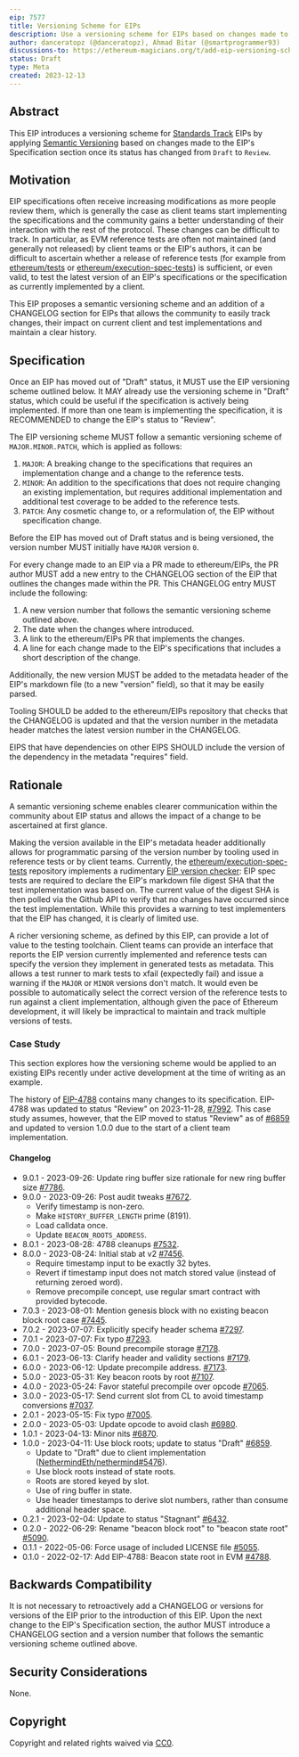 ```yaml
---
eip: 7577
title: Versioning Scheme for EIPs
description: Use a versioning scheme for EIPs based on changes made to their Specification section.
author: danceratopz (@danceratopz), Ahmad Bitar (@smartprogrammer93)
discussions-to: https://ethereum-magicians.org/t/add-eip-versioning-scheme-for-eips/17295
status: Draft
type: Meta
created: 2023-12-13
---
```


## Abstract

This EIP introduces a versioning scheme for [Standards Track](./eip-1.md#eip-types) EIPs by applying [Semantic Versioning](https://semver.org/) based on changes made to the EIP's Specification section once its status has changed from `Draft` to `Review`.

## Motivation

EIP specifications often receive increasing modifications as more people review them, which is generally the case as client teams start implementing the specifications and the community gains a better understanding of their interaction with the rest of the protocol. These changes can be difficult to track. In particular, as EVM reference tests are often not maintained (and generally not released) by client teams or the EIP's authors, it can be difficult to ascertain whether a release of reference tests (for example from [ethereum/tests](https://github.com/ethereum/tests) or [ethereum/execution-spec-tests](https://github.com/ethereum/execution-spec-tests)) is sufficient, or even valid, to test the latest version of an EIP's specifications or the specification as currently implemented by a client.

This EIP proposes a semantic versioning scheme and an addition of a CHANGELOG section for EIPs that allows the community to easily track changes, their impact on current client and test implementations and maintain a clear history.

## Specification

Once an EIP has moved out of "Draft" status, it MUST use the EIP versioning scheme outlined below. It MAY already use the versioning scheme in "Draft" status, which could be useful if the specification is actively being implemented. If more than one team is implementing the specification, it is RECOMMENDED to change the EIP's status to "Review".

The EIP versioning scheme MUST follow a semantic versioning scheme of `MAJOR.MINOR.PATCH`, which is applied as follows:

1. `MAJOR`: A breaking change to the specifications that requires an implementation change and a change to the reference tests.
2. `MINOR`: An addition to the specifications that does not require changing an existing implementation, but requires additional implementation and additional test coverage to be added to the reference tests.
3. `PATCH`: Any cosmetic change to, or a reformulation of, the EIP without specification change.

Before the EIP has moved out of Draft status and is being versioned, the version number MUST initially have `MAJOR` version `0`.

For every change made to an EIP via a PR made to ethereum/EIPs, the PR author MUST add a new entry to the CHANGELOG section of the EIP that outlines the changes made within the PR. This CHANGELOG entry MUST include the following:

1. A new version number that follows the semantic versioning scheme outlined above.
2. The date when the changes where introduced.
3. A link to the ethereum/EIPs PR that implements the changes.
4. A line for each change made to the EIP's specifications that includes a short description of the change.

Additionally, the new version MUST be added to the metadata header of the EIP's markdown file (to a new "version" field), so that it may be easily parsed.

Tooling SHOULD be added to the ethereum/EIPs repository that checks that the CHANGELOG is updated and that the version number in the metadata header matches the latest version number in the CHANGELOG.

EIPS that have dependencies on other EIPS SHOULD include the version of the dependency in the metadata "requires" field.

## Rationale

A semantic versioning scheme enables clearer communication within the community about EIP status and allows the impact of a change to be ascertained at first glance.

Making the version available in the EIP's metadata header additionally allows for programmatic parsing of the version number by tooling used in reference tests or by client teams. Currently, the [ethereum/execution-spec-tests](https://github.com/ethereum/execution-spec-tests) repository implements a rudimentary [EIP version checker](https://ethereum.github.io/execution-spec-tests/main/writing_tests/reference_specification/): EIP spec tests are required to declare the EIP's markdown file digest SHA that the test implementation was based on. The current value of the digest SHA is then polled via the Github API to verify that no changes have occurred since the test implementation. While this provides a warning to test implementers that the EIP has changed, it is clearly of limited use.

A richer versioning scheme, as defined by this EIP, can provide a lot of value to the testing toolchain. Client teams can provide an interface that reports the EIP version currently implemented and reference tests can specify the version they implement in generated tests as metadata. This allows a test runner to mark tests to xfail (expectedly fail) and issue a warning if the `MAJOR` or `MINOR` versions don't match. It would even be possible to automatically select the correct version of the reference tests to run against a client implementation, although given the pace of Ethereum development, it will likely be impractical to maintain and track multiple versions of tests.

### Case Study

This section explores how the versioning scheme would be applied to an existing EIPs recently under active development at the time of writing as an example.

The history of [EIP-4788](./eip-4788.md) contains many changes to its specification. EIP-4788 was updated to status "Review" on 2023-11-28, [#7992](https://github.com/ethereum/EIPs/pull/7992). This case study assumes, however, that the EIP moved to status "Review" as of [#6859](https://github.com/ethereum/EIPs/pull/6859) and updated to version 1.0.0 due to the start of a client team implementation.

#### Changelog

- 9.0.1 - 2023-09-26: Update ring buffer size rationale for new ring buffer size [#7786](https://github.com/ethereum/EIPs/pull/7786).
- 9.0.0 - 2023-09-26: Post audit tweaks [#7672](https://github.com/ethereum/EIPs/pull/7672).
  - Verify timestamp is non-zero.
  - Make `HISTORY_BUFFER_LENGTH` prime (8191).
  - Load calldata once.
  - Update `BEACON_ROOTS_ADDRESS`.
- 8.0.1 - 2023-08-28: 4788 cleanups [#7532](https://github.com/ethereum/EIPs/pull/7532).
- 8.0.0 - 2023-08-24: Initial stab at v2 [#7456](https://github.com/ethereum/EIPs/pull/7456).
  - Require timestamp input to be exactly 32 bytes.
  - Revert if timestamp input does not match stored value (instead of returning zeroed word).
  - Remove precompile concept, use regular smart contract with provided bytecode.
- 7.0.3 - 2023-08-01: Mention genesis block with no existing beacon block root case [#7445](https://github.com/ethereum/EIPs/pull/7445).
- 7.0.2 - 2023-07-07: Explicitly specify header schema [#7297](https://github.com/ethereum/EIPs/pull/7297).
- 7.0.1 - 2023-07-07: Fix typo [#7293](https://github.com/ethereum/EIPs/pull/7293).
- 7.0.0 - 2023-07-05: Bound precompile storage [#7178](https://github.com/ethereum/EIPs/pull/7178).
- 6.0.1 - 2023-06-13: Clarify header and validity sections [#7179](https://github.com/ethereum/EIPs/pull/7179).
- 6.0.0 - 2023-06-12: Update precompile address. [#7173](https://github.com/ethereum/EIPs/pull/7173).
- 5.0.0 - 2023-05-31: Key beacon roots by root [#7107](https://github.com/ethereum/EIPs/pull/7107).
- 4.0.0 - 2023-05-24: Favor stateful precompile over opcode [#7065](https://github.com/ethereum/EIPs/pull/7065).
- 3.0.0 - 2023-05-17: Send current slot from CL to avoid timestamp conversions [#7037](https://github.com/ethereum/EIPs/pull/7037).
- 2.0.1 - 2023-05-15: Fix typo [#7005](https://github.com/ethereum/EIPs/pull/7005).
- 2.0.0 - 2023-05-03: Update opcode to avoid clash [#6980](https://github.com/ethereum/EIPs/pull/6980).
- 1.0.1 - 2023-04-13: Minor nits [#6870](https://github.com/ethereum/EIPs/pull/6870).
- 1.0.0 - 2023-04-11: Use block roots; update to status "Draft" [#6859](https://github.com/ethereum/EIPs/pull/6859).
  - Update to "Draft" due to client implementation ([NethermindEth/nethermind#5476](https://github.com/NethermindEth/nethermind/pull/5476)).
  - Use block roots instead of state roots.
  - Roots are stored keyed by slot.
  - Use of ring buffer in state.
  - Use header timestamps to derive slot numbers, rather than consume additional header space.
- 0.2.1 - 2023-02-04:  Update to status "Stagnant" [#6432](https://github.com/ethereum/EIPs/pull/6432).
- 0.2.0 - 2022-06-29:  Rename "beacon block root" to "beacon state root" [#5090](https://github.com/ethereum/EIPs/pull/5090).
- 0.1.1 - 2022-05-06: Force usage of included LICENSE file [#5055](https://github.com/ethereum/EIPs/pull/5055).
- 0.1.0 - 2022-02-17: Add EIP-4788: Beacon state root in EVM [#4788](https://github.com/ethereum/EIPs/pull/4788).

## Backwards Compatibility

It is not necessary to retroactively add a CHANGELOG or versions for versions of the EIP prior to the introduction of this EIP. Upon the next change to the EIP's Specification section, the author MUST introduce a CHANGELOG section and a version number that follows the semantic versioning scheme outlined above.

## Security Considerations

None.

## Copyright

Copyright and related rights waived via [CC0](../LICENSE.md).
